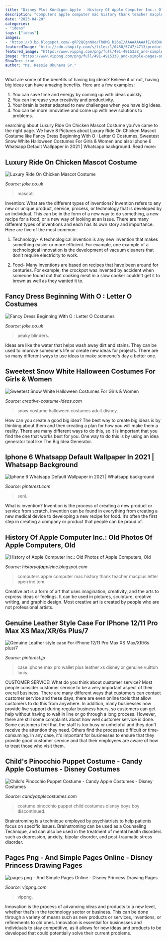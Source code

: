 ```yaml
---
title: "Disney Plus Kündigen Apple - History Of Apple Computer Inc.: Old Photos Of Apple Computers, Old"
description: "Computers apple computer mac history thank teacher macplus letter open inc tom"
date: "2023-04-20"
categories:
- "ideas"
tags: ["ideas"]
images:
- "https://3.bp.blogspot.com/-gRP2QCgnNUo/Th8MB_b26aI/AAAAAAAAAfE/6dBHoJiOhYo/s1600/macplus.jpg"
featuredImage: "http://cdn.shopify.com/s/files/1/0450/5747/4713/products/00019446p.png?v=1625804871"
featured_image: "https://www.vippng.com/png/full/491-4915338_and-simple-pages-online-disney-princess-drawing-pages.png"
image: "https://www.vippng.com/png/full/491-4915338_and-simple-pages-online-disney-princess-drawing-pages.png"
ShowToc: true
author: "Ms. Ressie Okuneva Sr."
---
```



What are some of the benefits of having big ideas?
Believe it or not, having big ideas can have amazing benefits. Here are a few examples: 
1. You can save time and energy by coming up with ideas quickly.
2. You can increase your creativity and productivity. 
3. Your brain is better adapted to new challenges when you have big ideas.
4. You can be more innovative and come up with new solutions to problems.

	

		
searching about Luxury Ride On Chicken Mascot Costume you've came to the right page. We have 8 Pictures about Luxury Ride On Chicken Mascot Costume like Fancy Dress Beginning With O : Letter O Costumes, Sweetest Snow White Halloween Costumes For Girls &amp; Women and also Iphone 6 Whatsapp Default Wallpaper in 2021 | Whatsapp background. Read more:
		
    
## Luxury Ride On Chicken Mascot Costume

<img loading=lazy src="https://cdn.shopify.com/s/files/1/0450/5747/4713/products/00010497p.png?v=1619589701" onerror="this.onerror=null;this.src='https://tse2.mm.bing.net/th?id=OIP.beEqYEMjqKYAQXCIzwnurgAAAA&amp;pid=15.1';" alt="Luxury Ride On Chicken Mascot Costume">

_Source: joke.co.uk_

>mascot. 

	

Invention: What are the different types of inventions?
Invention refers to any new or unique product, service, process, or technology that is developed by an individual. This can be in the form of a new way to do something, a new recipe for a food, or a new way of looking at an issue. There are many different types of inventions and each has its own story and importance. Here are five of the most common:
1. Technology- A technological invention is any new invention that makes something easier or more efficient. For example, one example of a technological innovation is the development of vacuum cleaners that don't require electricity to work.

2. Food- Many inventions are based on recipes that have been around for centuries. For example, the crockpot was invented by accident when someone found out that cooking meat in a slow cooker couldn't get it to brown as well as they wanted it to.

    
## Fancy Dress Beginning With O : Letter O Costumes

<img loading=lazy src="http://cdn.shopify.com/s/files/1/0450/5747/4713/products/00019446p.png?v=1625804871" onerror="this.onerror=null;this.src='https://tse3.mm.bing.net/th?id=OIP.ZKVq0HI25phKB3mH2b7Y-gHaLv&amp;pid=15.1';" alt="Fancy Dress Beginning With O : Letter O Costumes">

_Source: joke.co.uk_

>peaky blinders. 

	

Ideas are like the water that helps wash away dirt and stains. They can be used to improve someone's life or create new ideas for projects. There are so many different ways to use ideas to make someone's day a better one.

    
## Sweetest Snow White Halloween Costumes For Girls &amp; Women

<img loading=lazy src="https://images.halloweencostumes.com/products/2931/1-1/adult-snow-white-costume.jpg" onerror="this.onerror=null;this.src='https://tse3.mm.bing.net/th?id=OIP.i1U2TbOLxfPfxGQtQXf4AQHaKl&amp;pid=15.1';" alt="Sweetest Snow White Halloween Costumes For Girls &amp; Women">

_Source: creative-costume-ideas.com_

>snow costume halloween costumes adult disney. 

	

How can you create a good big idea?
The best way to create big ideas is by thinking about them and then creating a plan for how you will make them a reality. There are many different ways to do this, so it is important that you find the one that works best for you. One way to do this is by using an idea generator tool like The Big Idea Generator.

    
## Iphone 6 Whatsapp Default Wallpaper In 2021 | Whatsapp Background

<img loading=lazy src="https://i.pinimg.com/originals/35/f3/e9/35f3e9c4b86568b4919949a9307da2a9.png" onerror="this.onerror=null;this.src='https://tse3.mm.bing.net/th?id=OIP.NfPpxLhlaLSRmUmpMH2iqQHaO0&amp;pid=15.1';" alt="Iphone 6 Whatsapp Default Wallpaper in 2021 | Whatsapp background">

_Source: pinterest.com_

>seni. 

	

What is invention?
Invention is the process of creating a new product or service from scratch. Invention can be found in everything from creating a new medical device to developing a new recipe for food. It’s often the first step in creating a company or product that people can be proud of.

    
## History Of Apple Computer Inc.: Old Photos Of Apple Computers, Old

<img loading=lazy src="https://3.bp.blogspot.com/-gRP2QCgnNUo/Th8MB_b26aI/AAAAAAAAAfE/6dBHoJiOhYo/s1600/macplus.jpg" onerror="this.onerror=null;this.src='https://tse3.mm.bing.net/th?id=OIP.fUIWx_-fmsBqMeBUlssVVwAAAA&amp;pid=15.1';" alt="History of Apple Computer Inc.: Old Photos of Apple Computers, Old">

_Source: historyofappleinc.blogspot.com_

>computers apple computer mac history thank teacher macplus letter open inc tom. 

	

Creative art is a form of art that uses imagination, creativity, and the arts to express ideas or feelings. It can be used in pictures, sculpture, creative writing, and graphic design. Most creative art is created by people who are not professional artists.

    
## Genuine Leather Style Case For IPhone 12/11 Pro Max XS Max/XR/6s Plus/7

<img loading=lazy src="https://i.pinimg.com/originals/bb/6d/0d/bb6d0da07a499ba95d8e0bcac61fb91f.jpg" onerror="this.onerror=null;this.src='https://tse4.mm.bing.net/th?id=OIP.Xq-AnvqqNp8CSsKLenC_FwHaHU&amp;pid=15.1';" alt="Genuine Leather style case For iPhone 12/11 Pro Max XS Max/XR/6s plus/7">

_Source: pinterest.jp_

>case iphone max pro wallet plus leather xs disney xr genuine vuitton louis. 

	

CUSTOMER SERVICE: What do you think about customer service?
Most people consider customer service to be a very important aspect of their overall business. There are many different ways that customers can contact customer service and these days, there are even online tools that allow customers to do this from anywhere. In addition, many businesses now provide live support during regular business hours, so customers can get help without having to wait in line or go through a long process.
However, there are still some complaints about how well customer service is done. Some customers feel that the staff is too busy or unhelpful and they don't receive the attention they need. Others find the processes difficult or time-consuming. In any case, it's important for businesses to ensure that they provide good customer service and that their employees are aware of how to treat those who visit them.

    
## Child&#039;s Pinocchio Puppet Costume - Candy Apple Costumes - Disney Costumes

<img loading=lazy src="https://sep.yimg.com/ay/yhst-43237354811846/child-s-pinocchio-puppet-costume-58.jpg" onerror="this.onerror=null;this.src='https://tse2.mm.bing.net/th?id=OIP.0D6aLBmPGzeE9wtX17OzuQHaJJ&amp;pid=15.1';" alt="Child&#039;s Pinocchio Puppet Costume - Candy Apple Costumes - Disney Costumes">

_Source: candyapplecostumes.com_

>costume pinocchio puppet child costumes disney boys boy discontinued. 

	

Brainstroming is a technique employed by psychiatrists to help patients focus on specific issues. Brainstroming can be used as a Counseling Technique, and can also be used in the treatment of mental health disorders such as depression, anxiety, bipolar disorder, and post-traumatic stress disorder.

    
## Pages Png - And Simple Pages Online - Disney Princess Drawing Pages

<img loading=lazy src="https://www.vippng.com/png/full/491-4915338_and-simple-pages-online-disney-princess-drawing-pages.png" onerror="this.onerror=null;this.src='https://tse4.mm.bing.net/th?id=OIP.FSXK2XjO1cOqrpFFeWyVtgHaKN&amp;pid=15.1';" alt="pages png - And Simple Pages Online - Disney Princess Drawing Pages">

_Source: vippng.com_

>vippng. 

	

Innovation is the process of advancing ideas and products to a new level, whether that’s in the technology sector or business. This can be done through a variety of means such as new products or services, inventions, or refinements to old ones. Innovation is essential for businesses and individuals to stay competitive, as it allows for new ideas and products to be developed that could potentially solve their current problems.

